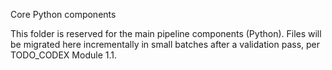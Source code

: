 Core Python components

This folder is reserved for the main pipeline components (Python). Files will be migrated here incrementally in small batches after a validation pass, per TODO_CODEX Module 1.1.

